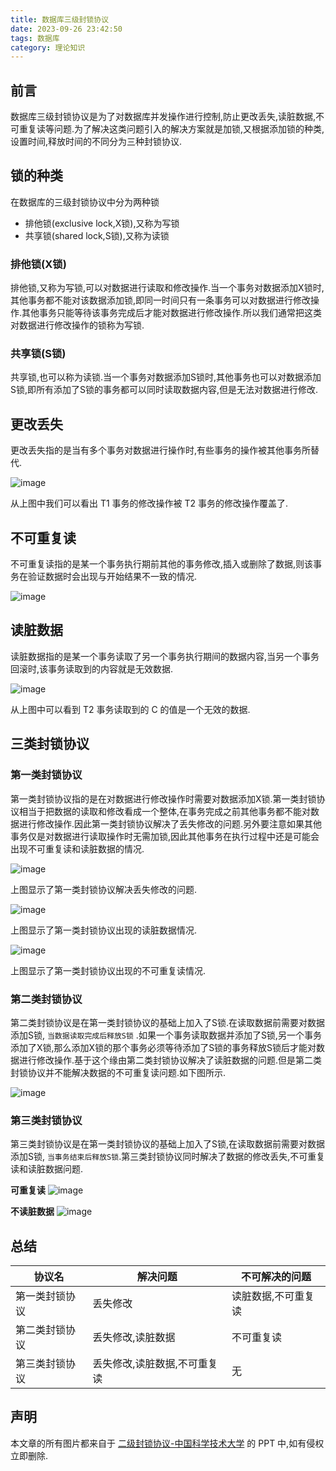 ```yaml
---
title: 数据库三级封锁协议
date: 2023-09-26 23:42:50
tags: 数据库
category: 理论知识
---
```


## 前言

数据库三级封锁协议是为了对数据库并发操作进行控制,防止更改丢失,读脏数据,不可重复读等问题.为了解决这类问题引入的解决方案就是加锁,又根据添加锁的种类,设置时间,释放时间的不同分为三种封锁协议.

<!-- more -->

## 锁的种类

在数据库的三级封锁协议中分为两种锁

- 排他锁(exclusive lock,X锁),又称为写锁
- 共享锁(shared lock,S锁),又称为读锁

### 排他锁(X锁)

排他锁,又称为写锁,可以对数据进行读取和修改操作.当一个事务对数据添加X锁时,其他事务都不能对该数据添加锁,即同一时间只有一条事务可以对数据进行修改操作.其他事务只能等待该事务完成后才能对数据进行修改操作.所以我们通常把这类对数据进行修改操作的锁称为写锁.

### 共享锁(S锁)

共享锁,也可以称为读锁.当一个事务对数据添加S锁时,其他事务也可以对数据添加S锁,即所有添加了S锁的事务都可以同时读取数据内容,但是无法对数据进行修改.

## 更改丢失

更改丢失指的是当有多个事务对数据进行操作时,有些事务的操作被其他事务所替代.

![image](https://user-images.githubusercontent.com/41415004/112717687-46409200-8f29-11eb-86c5-dac83dd22bf1.png)

从上图中我们可以看出 T1 事务的修改操作被 T2 事务的修改操作覆盖了.

## 不可重复读

不可重复读指的是某一个事务执行期前其他的事务修改,插入或删除了数据,则该事务在验证数据时会出现与开始结果不一致的情况.

![image](https://user-images.githubusercontent.com/41415004/112717754-9881b300-8f29-11eb-8ed8-c9d9cd2c0b50.png)

## 读脏数据

读脏数据指的是某一个事务读取了另一个事务执行期间的数据内容,当另一个事务回滚时,该事务读取到的内容就是无效数据.

![image](https://user-images.githubusercontent.com/41415004/112717774-af280a00-8f29-11eb-9964-83f41e18ddea.png)

从上图中可以看到 T2 事务读取到的 C 的值是一个无效的数据.

## 三类封锁协议

### 第一类封锁协议

第一类封锁协议指的是在对数据进行修改操作时需要对数据添加X锁.第一类封锁协议相当于把数据的读取和修改看成一个整体,在事务完成之前其他事务都不能对数据进行修改操作.因此第一类封锁协议解决了丢失修改的问题.另外要注意如果其他事务仅是对数据进行读取操作时无需加锁,因此其他事务在执行过程中还是可能会出现不可重复读和读脏数据的情况.

![image](https://user-images.githubusercontent.com/41415004/112717870-4a20e400-8f2a-11eb-8547-4b4ac37ccb6e.png)

上图显示了第一类封锁协议解决丢失修改的问题.

![image](https://user-images.githubusercontent.com/41415004/112717897-7b011900-8f2a-11eb-95db-2fa1ea8c51cb.png)

上图显示了第一类封锁协议出现的读脏数据情况.

![image](https://user-images.githubusercontent.com/41415004/112717911-93713380-8f2a-11eb-9670-0135516c82bb.png)

上图显示了第一类封锁协议出现的不可重复读情况.

### 第二类封锁协议

第二类封锁协议是在第一类封锁协议的基础上加入了S锁.在读取数据前需要对数据添加S锁, `当数据读取完成后释放S锁` .如果一个事务读取数据并添加了S锁,另一个事务添加了X锁,那么添加X锁的那个事务必须等待添加了S锁的事务释放S锁后才能对数据进行修改操作.基于这个缘由第二类封锁协议解决了读脏数据的问题.但是第二类封锁协议并不能解决数据的不可重复读问题.如下图所示.

![image](https://user-images.githubusercontent.com/41415004/112718047-830d8880-8f2b-11eb-9af3-804a722bffe4.png)

### 第三类封锁协议

第三类封锁协议是在第一类封锁协议的基础上加入了S锁,在读取数据前需要对数据添加S锁, `当事务结束后释放S锁`.第三类封锁协议同时解决了数据的修改丢失,不可重复读和读脏数据问题.

**可重复读**
![image](https://user-images.githubusercontent.com/41415004/112718118-e8617980-8f2b-11eb-9167-f1d718387b95.png)

**不读脏数据**
![image](https://user-images.githubusercontent.com/41415004/112718126-f57e6880-8f2b-11eb-842e-c86d255f18fa.png)

## 总结

协议名 | 解决问题 | 不可解决的问题
--|--|--
第一类封锁协议 | 丢失修改 | 读脏数据,不可重复读
第二类封锁协议 | 丢失修改,读脏数据 | 不可重复读
第三类封锁协议 | 丢失修改,读脏数据,不可重复读 | 无

## 声明

本文章的所有图片都来自于 [二级封锁协议-中国科学技术大学](https://wenku.baidu.com/view/8dd9575fcd7931b765ce0508763231126edb77bf.html) 的 PPT 中,如有侵权立即删除.